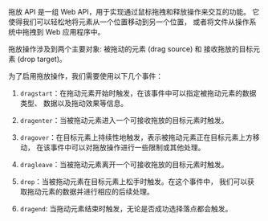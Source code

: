拖放 API 是一组 Web API，用于实现通过鼠标拖拽和释放操作来交互的功能。
它使得我们可以轻松地将元素从一个位置移动到另一个位置，
或者将文件从操作系统中拖拽到 Web 应用程序中。

拖放操作涉及到两个主要对象: 被拖动的元素 (drag source) 和
接收拖放的目标元素 (drop target)。

为了启用拖放操作，我们需要使用以下几个事件：

1. `dragstart`：在拖动元素开始时触发，在该事件中可以指定被拖动元素的数据类型、
数据以及拖动效果等信息。

2. `dragenter`：当被拖动元素进入一个可接收拖放的目标元素时触发。

3. `dragover`：在目标元素上持续性地触发，表示被拖动元素正在目标元素上方移动，
在该事件中可以对拖放操作进行一些限制或其他处理。

4. `dragleave`：当被拖动元素离开一个可接收拖放的目标元素时触发。

5. `drop`：当被拖动元素在目标元素上松手时触发。在这个事件中，
我们可以获取拖动元素的数据并进行相应的后续处理。

6. `dragend`: 当拖动元素结束时触发，无论是否成功选择落点都会触发。